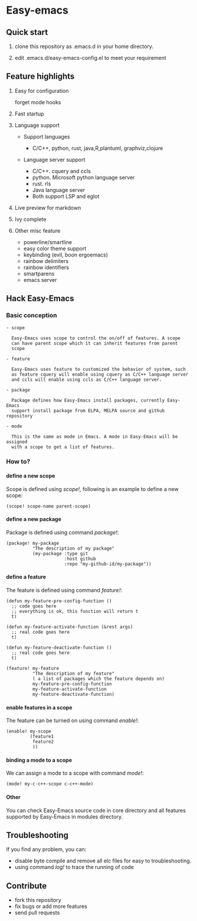 # Easy-emacs

## Quick start

  1. clone this repository as .emacs.d in your home directory.
  
  2. edit .emacs.d/easy-emacs-config.el to meet your requirement
  
## Feature highlights

  1. Easy for configuration
     
	 forget mode hooks
	 
  2. Fast startup
  
  3. Language support
	 - Support languages
		- C/C++, python, rust, java,R,plantuml, graphviz,clojure
		
	 - Language server support
		- C/C++. cquery and ccls
		- python. Microsoft python language server
		- rust. rls
		- Java language server
		- Both support LSP and eglot
	 
  4. Live preview for markdown
  
  5. Ivy complete
  
  6. Other misc feature 
	 - powerline/smartline
	 - easy color theme support
	 - keybinding (evil, boon ergoemacs)
     - rainbow delimiters
	 - rainbow identifiers
	 - smartparens
	 - emacs server
	 
## Hack Easy-Emacs

### Basic conception

	- scope
	
	  Easy-Emacs uses scope to control the on/off of features. A scope
	  can have parent scope which it can inherit features from parent
	  scope
	  
	- feature
	
	  Easy-Emacs uses feature to customized the behavior of system, such
	  as feature cquery will enable using cquery as C/C++ language server 
	  and ccls will enable using ccls as C/C++ language server.
	  
	- package
	
	  Package defines how Easy-Emacs install packages, currently Easy-Emacs
	  support install package from ELPA, MELPA source and github repository
	  
	- mode
	
	  This is the same as mode in Emacs. A mode in Easy-Emacs will be assigned
	  with a scope to get a list of features.
	  
### How to?

#### define a new scope

Scope is defined using *scope!*, following is an example to define a new scope:

```{elisp}
(scope! scope-name parent-scope)
```

#### define a new package

Package is defined using command *package!*:

```{elisp}
(package! my-package
		  "The description of my package"
		  (my-package :type git
					  :host github
					  :repo "my-github-id/my-package"))
```

#### define a feature

The feature is defined using command *feature!*:

```{elisp}
(defun my-feature-pre-config-function ()
  ;; code goes here
  ;; everything is ok, this function will return t
  t)

(defun my-feature-activate-function (&rest args)
  ;; real code goes here
  t)

(defun my-feature-deactivate-function ()
  ;; real code goes here
  t)

(feature! my-feature
		  "The description of my feature"
		  ( a list of packages which the feature depends on)
		  my-feature-pre-config-function
		  my-feature-activate-function
		  my-feature-deactivate-function)
```

#### enable features in a scope

The feature can be turned on using command *enable!*:

```{elisp}
(enable! my-scope
		 (feature1
		  feature2
		  ))
```
#### binding a mode to a scope

We can assign a mode to a scope with command *mode!*:

```{elisp}
(mode! my-c-c++-scope c-c++-mode)
```

#### Other

You can check Easy-Emacs source code in core directory and all features
supported by Easy-Emacs in modules directory.

## Troubleshooting

If you find any problem, you can:
  - disable byte compile and remove all elc files for easy to troubleshooting.
  - using command *log!* to trace the running of code

## Contribute

  - fork this repository
  - fix bugs or add more features
  - send pull requests
